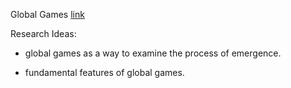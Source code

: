 Global Games  [link](https://en.wikipedia.org/wiki/Global_game)

Research Ideas:

* global games as a way to examine the process of emergence.

* fundamental features of global games.

